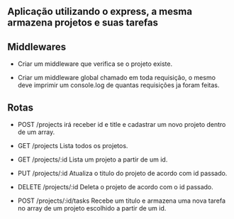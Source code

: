 ## Aplicação utilizando o express, a mesma armazena projetos e suas tarefas

## Middlewares

- Criar um middleware que verifica se o projeto existe.

- Criar um middleware global chamado em toda requisição, o mesmo deve imprimir
  um console.log de quantas requisições ja foram feitas.

## Rotas

- POST /projects irá receber id e title e cadastrar um novo projeto dentro de
  um array.

- GET /projects Lista todos os projetos.

- GET /projects/:id Lista um projeto a partir de um id.

- PUT /projects/:id Atualiza o titulo do projeto de acordo com id passado.

- DELETE /projects/:id Deleta o projeto de acordo com o id passado.

- POST /projects/:id/tasks Recebe um titulo e armazena uma nova tarefa no array
  de um projeto escolhido a partir de um id.
